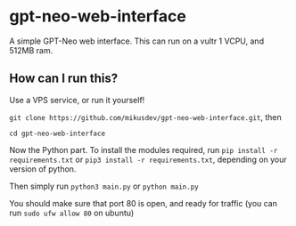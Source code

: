 # gpt-neo-web-interface
A simple GPT-Neo web interface. This can run on a vultr 1 VCPU, and 512MB ram.

## How can I run this?
Use a VPS service, or run it yourself!

`git clone https://github.com/mikusdev/gpt-neo-web-interface.git`, then

`cd gpt-neo-web-interface`

Now the Python part.
To install the modules required, run `pip install -r requirements.txt` or `pip3 install -r requirements.txt`, depending on your version of python.

Then simply run `python3 main.py` or `python main.py`

You should make sure that port 80 is open, and ready for traffic (you can run `sudo ufw allow 80` on ubuntu)
